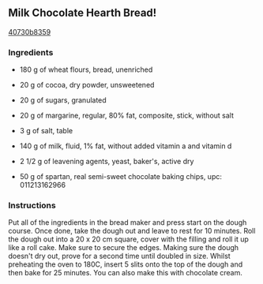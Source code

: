 ## Milk Chocolate Hearth Bread!

[40730b8359](https://cookpad.com/us/recipes/148588-milk-chocolate-hearth-bread)

### Ingredients

 - 180 g of wheat flours, bread, unenriched

 - 20 g of cocoa, dry powder, unsweetened

 - 20 g of sugars, granulated

 - 20 g of margarine, regular, 80% fat, composite, stick, without salt

 - 3 g of salt, table

 - 140 g of milk, fluid, 1% fat, without added vitamin a and vitamin d

 - 2 1/2 g of leavening agents, yeast, baker's, active dry

 - 50 g of spartan, real semi-sweet chocolate baking chips, upc: 011213162966

### Instructions

Put all of the ingredients in the bread maker and press start on the dough course. Once done, take the dough out and leave to rest for 10 minutes. Roll the dough out into a 20 x 20 cm square, cover with the filling and roll it up like a roll cake. Make sure to secure the edges. Making sure the dough doesn't dry out, prove for a second time until doubled in size. Whilst preheating the oven to 180C, insert 5 slits onto the top of the dough and then bake for 25 minutes. You can also make this with chocolate cream.